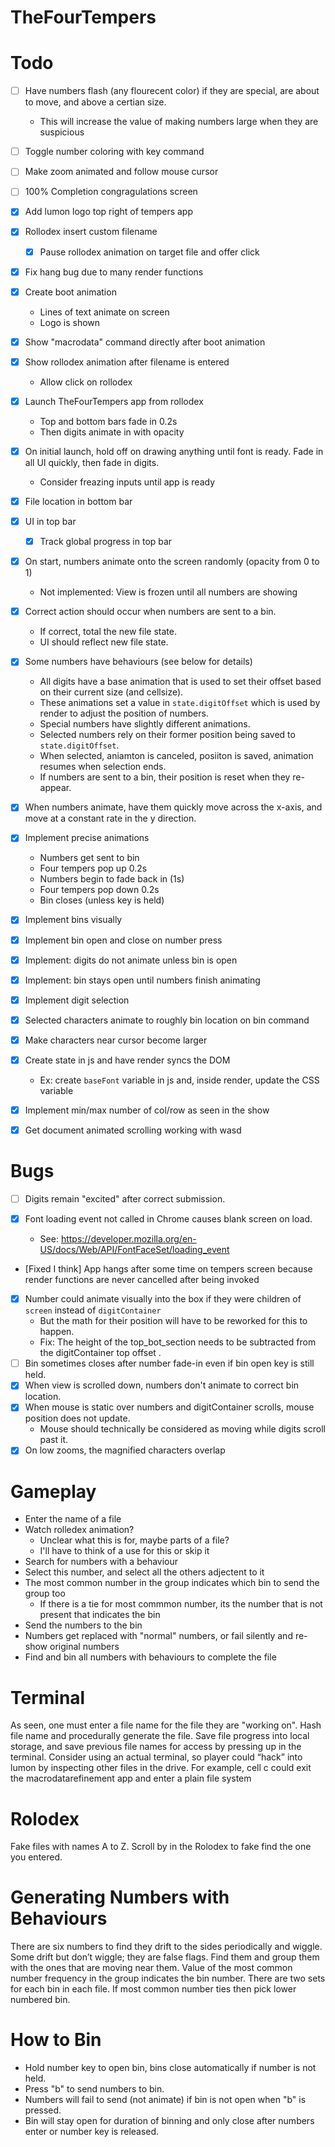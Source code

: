 # TheFourTempers

# Todo

- [ ] Have numbers flash (any flourecent color) if they are special, are about to move, and above a certian size.
    - This will increase the value of making numbers large when they are suspicious
- [ ] Toggle number coloring with key command
- [ ] Make zoom animated and follow mouse cursor
- [ ] 100% Completion congragulations screen

- [x] Add lumon logo top right of tempers app
- [x] Rollodex insert custom filename
    - [x] Pause rollodex animation on target file and offer click
- [x] Fix hang bug due to many render functions
- [x] Create boot animation
    - Lines of text animate on screen
    - Logo is shown
- [x] Show "macrodata" command directly after boot animation
- [x] Show rollodex animation after filename is entered
    - Allow click on rollodex
- [x] Launch TheFourTempers app from rollodex
    - Top and bottom bars fade in 0.2s
    - Then digits animate in with opacity
- [x] On initial launch, hold off on drawing anything until font is ready. Fade in all UI quickly, then fade in digits.
    - Consider freazing inputs until app is ready
- [x] File location in bottom bar
- [x] UI in top bar
    - [x] Track global progress in top bar
- [x] On start, numbers animate onto the screen randomly (opacity from 0 to 1)
    - Not implemented: View is frozen until all numbers are showing 
- [x] Correct action should occur when numbers are sent to a bin.
    - If correct, total the new file state.
    - UI should reflect new file state.
- [x] Some numbers have behaviours (see below for details)
    - All digits have a base animation that is used to set their offset based on their current size (and cellsize).
    - These animations set a value in `state.digitOffset` which is used by render to adjust the position of numbers.
    - Special numbers have slightly different animations.
    - Selected numbers rely on their former position being saved to `state.digitOffset`.
    - When selected, aniamton is canceled, posiiton is saved, animation resumes when selection ends.
    - If numbers are sent to a bin, their position is reset when they re-appear.
- [x] When numbers animate, have them quickly move across the x-axis, and move at a constant rate in the y direction.
- [x] Implement precise animations
    - Numbers get sent to bin
    - Four tempers pop up 0.2s
    - Numbers begin to fade back in (1s)
    - Four tempers pop down 0.2s
    - Bin closes (unless key is held)
- [x] Implement bins visually
- [x] Implement bin open and close on number press
- [x] Implement: digits do not animate unless bin is open
- [x] Implement: bin stays open until numbers finish animating
- [x] Implement digit selection
- [x] Selected characters animate to roughly bin location on bin command
- [x] Make characters near cursor become larger
- [x] Create state in js and have render syncs the DOM
    - Ex: create `baseFont` variable in js and, inside render, update the CSS variable
- [x] Implement min/max number of col/row as seen in the show
- [x] Get document animated scrolling working with wasd

# Bugs

- [ ] Digits remain "excited" after correct submission.

- [x] Font loading event not called in Chrome causes blank screen on load. 
    - See: https://developer.mozilla.org/en-US/docs/Web/API/FontFaceSet/loading_event 
- [Fixed I think] App hangs after some time on tempers screen because render functions are never cancelled after being invoked
- [x] Number could animate visually into the box if they were children of `screen` instead of `digitContainer`
    - But the math for their position will have to be reworked for this to happen.
    - Fix: The height of the top_bot_section needs to be subtracted from the digitContainer top offset .
- [ ] Bin sometimes closes after number fade-in even if bin open key is still held.
- [x] When view is scrolled down, numbers don't animate to correct bin location.
- [x] When mouse is static over numbers and digitContainer scrolls, mouse position does not update.
    - Mouse should technically be considered as moving while digits scroll past it.
- [x] On low zooms, the magnified characters overlap

# Gameplay

- Enter the name of a file
- Watch rolledex animation?
    - Unclear what this is for, maybe parts of a file?
    - I'll have to think of a use for this or skip it
- Search for numbers with a behaviour
- Select this number, and select all the others adjectent to it
- The most common number in the group indicates which bin to send the group too
    - If there is a tie for most commmon number, its the number that is not present that indicates the bin
- Send the numbers to the bin
- Numbers get replaced with "normal" numbers, or fail silently and re-show original numbers
- Find and bin all numbers with behaviours to complete the file

# Terminal

As seen, one must enter a file name for the file they are "working on". Hash file name and procedurally generate the file.
Save file progress into local storage, and save previous file names for access by pressing up in the terminal.
Consider using an actual terminal, so player could “hack” into lumon by inspecting other files in the drive. 
For example, cell c could exit the macrodatarefinement app and enter a plain file system  

# Rolodex

Fake files with names A to Z. Scroll by in the Rolodex to fake find the one you entered.

# Generating Numbers with Behaviours

There are six numbers to find they drift to the sides periodically and wiggle. Some drift but don’t wiggle; they are false flags. Find them and group them with the ones that are moving near them. 
Value of the most common number frequency in the group indicates the bin number. There are two sets for each bin in each file. If most common number ties then pick lower numbered bin.

# How to Bin

- Hold number key to open bin, bins close automatically if number is not held.
- Press "b" to send numbers to bin.
- Numbers will fail to send (not animate) if bin is not open when "b" is pressed.
- Bin will stay open for duration of binning and only close after numbers enter or number key is released.
